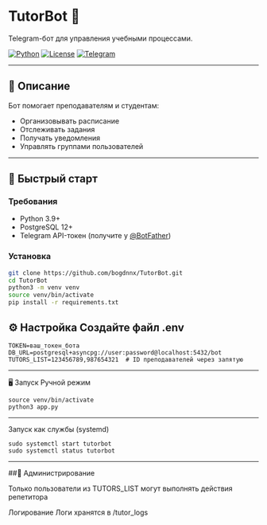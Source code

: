 # TutorBot 🤖

Telegram-бот для управления учебными процессами.

[![Python](https://img.shields.io/badge/Python-3.9+-blue.svg)](https://python.org)
[![License](https://img.shields.io/badge/License-MIT-green.svg)](LICENSE)
[![Telegram](https://img.shields.io/badge/Telegram-@TutorBot-blue.svg)](https://t.me/tutor_Bot)

---

## 📜 Описание
Бот помогает преподавателям и студентам:
- Организовывать расписание
- Отслеживать задания
- Получать уведомления
- Управлять группами пользователей

---

## 🚀 Быстрый старт

### Требования
- Python 3.9+
- PostgreSQL 12+
- Telegram API-токен (получите у [@BotFather](https://t.me/BotFather))

### Установка
```bash
git clone https://github.com/bogdnnx/TutorBot.git
cd TutorBot
python3 -m venv venv
source venv/bin/activate
pip install -r requirements.txt
```

⚙️ Настройка
Создайте файл .env
---
```
TOKEN=ваш_токен_бота
DB_URL=postgresql+asyncpg://user:password@localhost:5432/bot
TUTORS_LIST=123456789,987654321  # ID преподавателей через запятую
```
---
🖥️ Запуск
Ручной режим
```
source venv/bin/activate
python3 app.py
```
---
Запуск как службы (systemd)
```
sudo systemctl start tutorbot
sudo systemctl status tutorbot
```

---

##🔧 Администрирование

Только пользователи из TUTORS_LIST могут выполнять действия репетитора

Логирование
Логи хранятся в /tutor_logs
